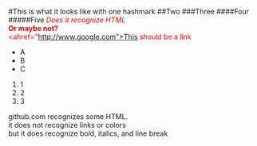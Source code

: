 #This is what it looks like with one hashmark
##Two
###Three
####Four
#####Five
<font color="ff0000"><i>Does it recognize HTML</i><br>
<b>Or maybe not?</b><br>
<ahref="http://www.google.com">This should be a link</a></font>

<ul>
<li>A</li>
<li>B</li>
<li>C</li>
</ul>
<ol>
<li>1</li>
<li>2</li>
<li>3</li>
</ol>
github.com recognizes some HTML.  <br>it does not recognize links or colors <br>but it does recognize bold, italics, and line break
